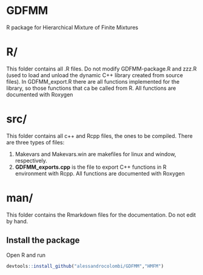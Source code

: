 # GDFMM
R package for Hierarchical Mixture of Finite Mixtures

# R/
This folder contains all .R files. Do not modify GDFMM-package.R and zzz.R (used to load and unload the dynamic C++ library created from source files). In GDFMM_export.R there are all functions implemented for the library, so those functions that ca be called from R. All functions are documented with Roxygen 

# src/
This folder contains all c++ and Rcpp files, the ones to be compiled. There are three types of files:
1. Makevars and Makevars.win are makefiles for linux and window, respectively.
2. **GDFMM_exports.cpp** is the file to export C++ functions in R environment with Rcpp. All functions are documented with Roxygen

# man/
This folder contains the Rmarkdown files for the documentation. Do not edit by hand.

## Install the package
Open R and run
```R
devtools::install_github("alessandrocolombi/GDFMM","HMFM") 
```







